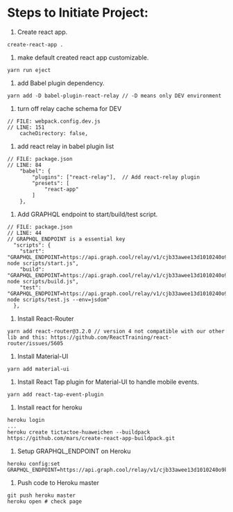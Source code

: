# Steps to Initiate Project:

1. Create react app.
```
create-react-app .
```

1. make default created react app customizable.
```
yarn run eject
```

1. add Babel plugin dependency.
```
yarn add -D babel-plugin-react-relay // -D means only DEV environment
```

1. turn off relay cache schema for DEV
```
// FILE: webpack.config.dev.js
// LINE: 151
    cacheDirectory: false,
```

1. add react relay in babel plugin list
```
// FILE: package.json
// LINE: 84
    "babel": {
        "plugins": ["react-relay"],  // Add react-relay plugin
        "presets": [
            "react-app"
        ]
    },
```
    
1. Add GRAPHQL endpoint to start/build/test script.
```
// FILE: package.json
// LINE: 44
// GRAPHQL_ENDPOINT is a essential key
  "scripts": {
    "start": "GRAPHQL_ENDPOINT=https://api.graph.cool/relay/v1/cjb33awee13d1010240o9knii node scripts/start.js",
    "build": "GRAPHQL_ENDPOINT=https://api.graph.cool/relay/v1/cjb33awee13d1010240o9knii node scripts/build.js",
    "test": "GRAPHQL_ENDPOINT=https://api.graph.cool/relay/v1/cjb33awee13d1010240o9knii node scripts/test.js --env=jsdom"
  },
```

1. Install React-Router
```
yarn add react-router@3.2.0 // version 4 not compatible with our other lib and this: https://github.com/ReactTraining/react-router/issues/5605
```

1. Install Material-UI
```
yarn add material-ui
```

1. Install React Tap plugin for Material-UI to handle mobile events.
```
yarn add react-tap-event-plugin
```

1. Install react for heroku
```
heroku login
...
heroku create tictactoe-huaweichen --buildpack https://github.com/mars/create-react-app-buildpack.git
```

1. Setup GRAPHQL_ENDPOINT on Heroku
```
heroku config:set GRAPHQL_ENDPOINT=https://api.graph.cool/relay/v1/cjb33awee13d1010240o9knii
```

1. Push code to Heroku master
```
git push heroku master
heroku open # check page
```
